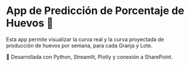 # App de Predicción de Porcentaje de Huevos 🐣

Esta app permite visualizar la curva real y la curva proyectada de producción de huevos por semana, para cada Granja y Lote.

🔗 Desarrollada con Python, Streamlit, Plotly y conexión a SharePoint.
